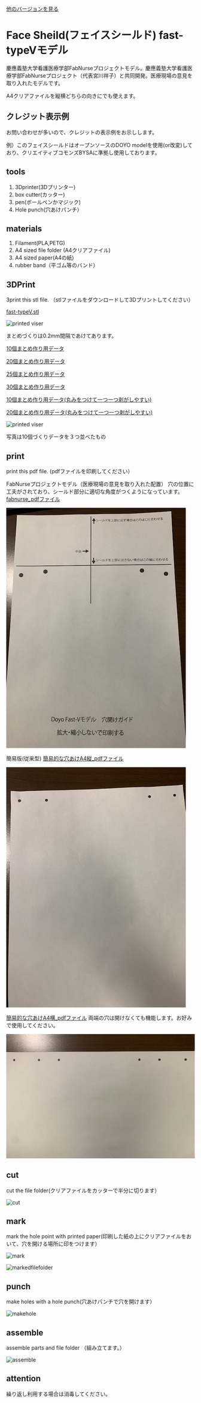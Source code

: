 [他のバージョンを見る](https://github.com/doyodoyo/facesheild)

# Face Sheild(フェイスシールド) fast-typeVモデル

慶應義塾大学看護医療学部FabNurseプロジェクトモデル。慶應義塾大学看護医療学部FabNurseプロジェクト（代表宮川祥子）と共同開発。医療現場の意見を取り入れたモデルです。

A4クリアファイルを縦横どちらの向きにでも使えます。

## クレジット表示例
お問い合わせが多いので、クレジットの表示例をお示しします。

例）このフェイスシールドはオープンソースのDOYO modelを使用(or改変)しており、クリエイティブコモンズBYSAに準拠し使用しております。

## tools
1. 3Dprinter(3Dプリンター)
2. box cutter(カッター)
3. pen(ボールペンかマジック)
4. Hole punch(穴あけパンチ）

## materials
1. Filament(PLA,PETG)
2. A4 sized file folder (A4クリアファイル)
3. A4 sized paper(A4の紙)
4. rubber band（平ゴム等のバンド）

## 3DPrint
3print this stl file. （stlファイルをダウンロードして3Dプリントしてください）

[fast-typeV.stl](fast-typeV.stl)

![printed viser](../images/ver2-2.jpeg)

まとめづくりは0.2mm間隔であけてあります。

[10個まとめ作り用データ](fast-typeVX10.stl)

[20個まとめ作り用データ](fast-typeVX20.stl)

[25個まとめ作り用データ](fast-typeVX25.stl)

[30個まとめ作り用データ](fast-typeVX30.stl)

[10個まとめ作り用データ(丸みをつけて一つ一つ剥がしやすい)](fillet-type/fast-typeV-fX10.stl)

[20個まとめ作り用データ(丸みをつけて一つ一つ剥がしやすい)](fillet-type/fast-typeV-fX20.stl)

![printed viser](../images/fastV-05.jpeg)

写真は10個づくりデータを３つ並べたもの


## print
print this pdf file. (pdfファイルを印刷してください）

FabNurseプロジェクトモデル（医療現場の意見を取り入れた配置）
穴の位置に工夫がされており、シールド部分に適切な角度がつくようになっています。
[fabnurse_pdfファイル](hole-fast-V-curve.pdf)

![printed viser](../images/fastV-02.jpeg)


簡易版(従来型)
[簡易的な穴あけA4縦_pdfファイル](hole-fast-typeV.pdf)

![printed viser](../images/fastV-02-1.jpeg)

[簡易的な穴あけA4横_pdfファイル](hole-fast-typeV-2.pdf)
両端の穴は開けなくても機能します。お好みで使用してください。

![printed viser](../images/fastV-02-2.jpeg)

## cut
cut the file folder(クリアファイルをカッターで半分に切ります）

![cut](../images/3.jpeg)

## mark
mark the hole point with printed paper(印刷した紙の上にクリアファイルをおいて、穴を開ける場所に印をつけます）

![mark](../images/4.jpeg)


![markedfilefolder](../images/5.jpeg)

## punch
make holes with a hole punch(穴あけパンチで穴を開けます）

![makehole](../images/6.jpeg)

## assemble
assemble parts and file folder （組み立てます。）

![assemble](../images/fastV-03.jpeg)

## attention
繰り返し利用する場合は消毒してください。
